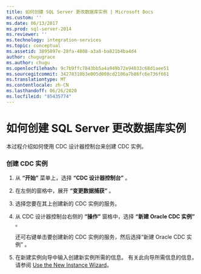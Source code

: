 ```yaml
---
title: 如何创建 SQL Server 更改数据库实例 | Microsoft Docs
ms.custom: ''
ms.date: 06/13/2017
ms.prod: sql-server-2014
ms.reviewer: ''
ms.technology: integration-services
ms.topic: conceptual
ms.assetid: 3895097e-28fa-4808-a3a8-ba821b4ba4d4
author: chugugrace
ms.author: chugu
ms.openlocfilehash: 9c7b9ffc7843bb5a4a949b72e94033c68d1aee51
ms.sourcegitcommit: 34278310b3e005d008cd2106a7b86fc6e736f661
ms.translationtype: MT
ms.contentlocale: zh-CN
ms.lasthandoff: 06/26/2020
ms.locfileid: "85435774"
---
```

# <a name="how-to-create-the-sql-server-change-database-instance"></a>如何创建 SQL Server 更改数据库实例
  本过程介绍如何使用 CDC 设计器控制台来创建 CDC 实例。  
  
### <a name="to-create-cdc-instances"></a>创建 CDC 实例  
  
1.  从 **“开始”** 菜单上，选择 **“CDC 设计器控制台”** 。  
  
2.  在左侧的窗格中，展开 **“变更数据捕获”** 。  
  
3.  选择您要在其上创建新的 CDC 实例的服务。  
  
4.  从 CDC 设计器控制台右侧的 **“操作”** 窗格中，选择 **“新建 Oracle CDC 实例”** 。  
  
     还可右键单击要创建新的 CDC 实例的服务，然后选择“新建 Oracle CDC 实例”  。  
  
5.  在新建实例向导中输入创建新实例所需的信息。 有关此向导所需信息的信息，请参阅 [Use the New Instance Wizard](use-the-new-instance-wizard.md)。  
  
  
